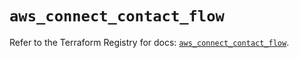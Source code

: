 # `aws_connect_contact_flow`

Refer to the Terraform Registry for docs: [`aws_connect_contact_flow`](https://registry.terraform.io/providers/hashicorp/aws/5.45.0/docs/resources/connect_contact_flow).
